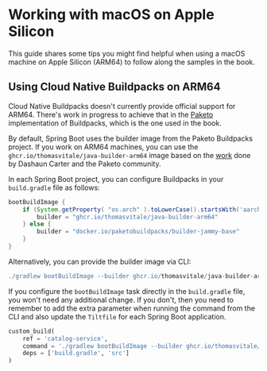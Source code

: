 # Working with macOS on Apple Silicon

This guide shares some tips you might find helpful when using a macOS machine on Apple Silicon (ARM64) to follow along the samples in the book.

## Using Cloud Native Buildpacks on ARM64

Cloud Native Buildpacks doesn't currently provide official support for ARM64. There's work in progress to achieve that in the [Paketo](https://paketo.io) implementation of Buildpacks, which is the one used in the book.

By default, Spring Boot uses the builder image from the Paketo Buildpacks project. If you work on ARM64 machines, you can use the `ghcr.io/thomasvitale/java-builder-arm64` image based on the [work](https://dashaun.com/posts/teamwork-makes-the-dream-work-for-multiarch-builder/) done by Dashaun Carter and the Paketo community.

In each Spring Boot project, you can configure Buildpacks in your `build.gradle` file as follows:

```groovy
bootBuildImage {
    if (System.getProperty( "os.arch" ).toLowerCase().startsWith('aarch')) {
	    builder = "ghcr.io/thomasvitale/java-builder-arm64"
    } else {
        builder = "docker.io/paketobuildpacks/builder-jammy-base"
    }
}
```

Alternatively, you can provide the builder image via CLI:

```groovy
./gradlew bootBuildImage --builder ghcr.io/thomasvitale/java-builder-arm64
```

If you configure the `bootBuildImage` task directly in the `build.gradle` file, you won't need any additional change. If you don't, then you need to remember to add the extra parameter when running the command from the CLI and also update the `Tiltfile` for each Spring Boot application.

```python
custom_build(
    ref = 'catalog-service',
    command = './gradlew bootBuildImage --builder ghcr.io/thomasvitale/java-builder-arm64 --imageName $EXPECTED_REF',
    deps = ['build.gradle', 'src']
)
```
